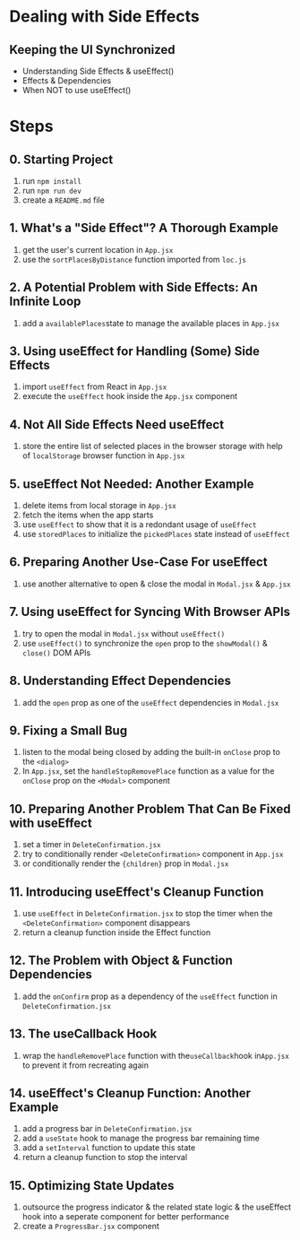 # Dealing with Side Effects

## Keeping the UI Synchronized

- Understanding Side Effects & useEffect()
- Effects & Dependencies
- When NOT to use useEffect()

# Steps

## 0. Starting Project

1. run `npm install`
2. run `npm run dev`
3. create a `README.md` file

## 1. What's a "Side Effect"? A Thorough Example

1. get the user's current location in `App.jsx`
2. use the `sortPlacesByDistance` function imported from `loc.js`

## 2. A Potential Problem with Side Effects: An Infinite Loop

1. add a `availablePlaces`state to manage the available places in `App.jsx`

## 3. Using useEffect for Handling (Some) Side Effects

1. import `useEffect` from React in `App.jsx`
2. execute the `useEffect` hook inside the `App.jsx` component

## 4. Not All Side Effects Need useEffect

1. store the entire list of selected places in the browser storage with help of `localStorage` browser function in `App.jsx`

## 5. useEffect Not Needed: Another Example

1. delete items from local storage in `App.jsx`
2. fetch the items when the app starts
3. use `useEffect` to show that it is a redondant usage of `useEffect`
4. use `storedPlaces` to initialize the `pickedPlaces` state instead of `useEffect`

## 6. Preparing Another Use-Case For useEffect

1. use another alternative to open & close the modal in `Modal.jsx` & `App.jsx`

## 7. Using useEffect for Syncing With Browser APIs

1. try to open the modal in `Modal.jsx` without `useEffect()`
2. use `useEffect()` to synchronize the `open` prop to the `showModal()` & `close()` DOM APIs

## 8. Understanding Effect Dependencies

1. add the `open` prop as one of the `useEffect` dependencies in `Modal.jsx`

## 9. Fixing a Small Bug

1. listen to the modal being closed by adding the built-in `onClose` prop to the `<dialog>`
2. In `App.jsx`, set the `handleStopRemovePlace` function as a value for the `onClose` prop on the `<Modal>` component

## 10. Preparing Another Problem That Can Be Fixed with useEffect

1. set a timer in `DeleteConfirmation.jsx`
2. try to conditionally render `<DeleteConfirmation>` component in `App.jsx`
3. or conditionally render the `{children}` prop in `Modal.jsx`

## 11. Introducing useEffect's Cleanup Function

1. use `useEffect` in `DeleteConfirmation.jsx` to stop the timer when the `<DeleteConfirmation>` component disappears
2. return a cleanup function inside the Effect function

## 12. The Problem with Object & Function Dependencies

1. add the `onConfirm` prop as a dependency of the `useEffect` function in `DeleteConfirmation.jsx`

## 13. The useCallback Hook

1. wrap the `handleRemovePlace` function with the`useCallback`hook in`App.jsx` to prevent it from recreating again

## 14. useEffect's Cleanup Function: Another Example

1. add a progress bar in `DeleteConfirmation.jsx`
2. add a `useState` hook to manage the progress bar remaining time
3. add a `setInterval` function to update this state
4. return a cleanup function to stop the interval

## 15. Optimizing State Updates

1. outsource the progress indicator & the related state logic & the useEffect hook into a seperate component for better performance
2. create a `ProgressBar.jsx` component
